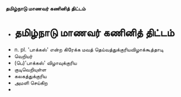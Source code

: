 **தமிழ்நாடு மாணவர் கணினித் திட்டம்**
- # தமிழ்நாடு மாணவர் கணினித் திட்டம்
- n. pl. 'பாக்கஸ்' என்ற கிரேக்க மவத் தெய்வத்துக்குரியவிழாக்கூத்தாடி
- வெறியர்
- (பெ)'பாக்கஸ்' விழாவுக்குரிய
- குடிவெறியுள்ள
- கலகத்துக்குரிய
- அமளி செய்கிற
-

